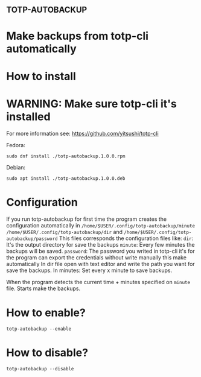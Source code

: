 ## TOTP-AUTOBACKUP
# Make backups from totp-cli automatically

# How to install

# WARNING: Make sure totp-cli it's installed

For more information see:
https://github.com/yitsushi/totp-cli

Fedora:

`sudo dnf install ./totp-autobackup.1.0.0.rpm`

Debian:

`sudo apt install ./totp-autobackup.1.0.0.deb`

# Configuration

If you run totp-autobackup for first time the program creates the configuration automatically in `/home/$USER/.config/totp-autobackup/minute` `/home/$USER/.config/totp-autobackup/dir` and `/home/$USER/.config/totp-autobackup/password`
This files corresponds the configuration files like:
`dir`: It's the output directory for save the backups
`minute`: Every few minutes the backups will be saved.
`password`: The password you writed in totp-cli it's for the program can export the credentials without write manually this make automatically 
In dir file open with text editor and write the path you want for save the backups.
In minutes: Set every x minute to save backups.

When the program detects the current time + minutes specified on `minute` file. Starts make the backups.

# How to enable?

`totp-autobackup --enable`

# How to disable?

`totp-autobackup --disable`
